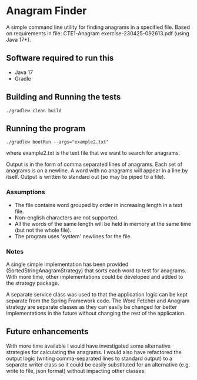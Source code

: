 # Anagram Finder
A simple command line utility for finding anagrams in a specified file.
Based on requirements in file: CTE1-Anagram exercise-230425-092613.pdf (using Java 17+).

## Software required to run this
* Java 17
* Gradle

## Building and Running the tests
```
./gradlew clean build
```

## Running the program
```
./gradlew bootRun --args="example2.txt" 
```
where example2.txt is the text file that we want to search for anagrams.

Output is in the form of comma separated lines of anagrams. Each set of anagrams is on a newline.
A word with no anagrams will appear in a line by itself. Output is written to standard out (so may be piped to a file).

### Assumptions
- The file contains word grouped by order in increasing length in a text file. 
- Non-english characters are not supported. 
- All the words of the same length will be held in memory at the same time (but not the whole file).
- The program uses 'system' newlines for the file. 

### Notes
A single simple implementation has been provided (SortedStringAnagramStrategy) that sorts each word to test for anagrams.
With more time, other implementations could be developed and added to the strategy package.

A separate service class was used to that the application logic can be kept separate from the Spring Framework code.
The Word Fetcher and Anagram strategy are separate classes as they can easily be changed for better implementations in the future without changing the rest of the application. 



## Future enhancements
With more time available I would have investigated some alternative strategies for calculating the anagrams. 
I would also have refactored the output logic (writing comma-separated lines to standard output) to a separate writer class so it could 
be easily substituted for an alternative (e.g. write to file, json format) without impacting other classes.